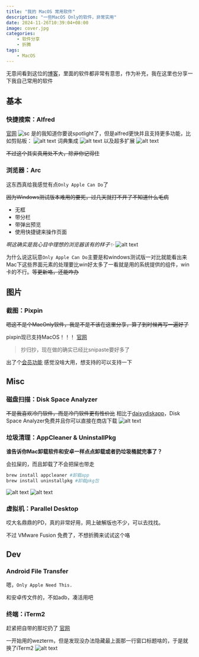 ```yaml
---
title: "我的 MacOS 常用软件"
description: "一些MacOS Only的软件，非常实用"
date: 2024-11-26T10:39:04+08:00
image: cover.jpg
categories: 
    - 软件分享
    - 折腾
tags:
    - MacOS
---
```

无意间看到这位的[博客](https://blog.stapxs.cn/archives/mac-app)，里面的软件都非常有意思，作为补充，我在这里也分享一下我自己常用的软件

## 基本

### 快捷搜索：Alfred

[官网](https://www.alfred.app/)
![sc](image.png)
是的我知道你要说spotlight了，但是alfred更快并且支持更多功能，比如剪贴板：
![alt text](image-1.png)
词典集成
![alt text](image-2.png)
以及超多扩展
![alt text](image-3.png)

~~不过这个其实真用处不大，除非你记得住~~

### 浏览器：Arc

这东西真给我感觉有点`Only Apple Can Do`了

~~因为Windows测试版本难用的要死，过几天就打不开了不知道什么毛病~~

+ 无框
+ 带分栏
+ 带弹出预览
+ 使用快捷键来操作页面

_啊这确实是我心目中理想的浏览器该有的样子✨_
![alt text](image-4.png)

为什么说这玩意`Only Apple Can Do`主要是和windows测试版一对比就能看出来Mac下这些界面元素的处理要比win好太多了一看就是用的系统提供的组件，win卡的不行。~~等更新咯，还能咋办~~

## 图片

### 截图：Pixpin

~~嗯这不是个MacOnly软件，我是不是不该在这里分享，算了到时候再写一遍好了~~

pixpin现已支持MacOS！！！
[官网](https://pixpinapp.com/)
> 抄归抄，现在做的确实已经比snipaste要好多了

出了个[会员功能](https://pixpinapp.com/start/pro-features)
感觉没啥大用，想支持的可以支持一下

## Misc

### 磁盘扫描：Disk Space Analyzer

~~不是我喜欢冷门软件，而是冷门软件更有性价比~~
相比于[daisydiskapp](https://daisydiskapp.com/)，Disk Space Analyzer免费并且你可以直接在商店下载
![alt text](image-8.png)

### 垃圾清理：AppCleaner & UninstallPkg

**谁告诉你Mac卸载软件和安卓一样点点卸载或者扔垃圾桶就完事了？**

会拉屎的，而且卸载了不会把屎也带走

```bash
brew install appcleaner #卸载app
brew install uninstallpkg #卸载pkg包
```

![alt text](image-6.png) ![alt text](image-7.png)

### 虚拟机：Parallel Desktop

哎大名鼎鼎的PD，真的非常好用，网上破解版也不少，可以去找找。

不过 VMware Fusion 免费了，不想折腾来试试这个咯

## Dev

### Android File Transfer

嗯，`Only Apple Need This.`

和安卓传文件的，不如adb，凑活用吧

### 终端：iTerm2

赶紧把自带的那坨扔了
[官网](https://iterm2.com/)

一开始用的wezterm，但是发现没办法隐藏最上面那一行窗口标题啥的，于是就换了iTerm2
![alt text](image-5.png)

